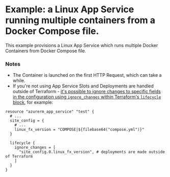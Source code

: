 # Example: a Linux App Service running multiple containers from a Docker Compose file.

This example provisions a Linux App Service which runs multiple Docker Containers from Docker Compose file.

### Notes

* The Container is launched on the first HTTP Request, which can take a while.
* If you're not using App Service Slots and Deployments are handled outside of Terraform - [it's possible to ignore changes to specific fields in the configuration using `ignore_changes` within Terraform's `lifecycle` block](https://www.terraform.io/docs/configuration/resources.html#lifecycle), for example:

```hcl
resource "azurerm_app_service" "test" {
  # ...
  site_config = {
    # ...
    linux_fx_version = "COMPOSE|${filebase64("compose.yml")}"
  }

  lifecycle {
    ignore_changes = [
      "site_config.0.linux_fx_version", # deployments are made outside of Terraform
    ]
  }
}
```
